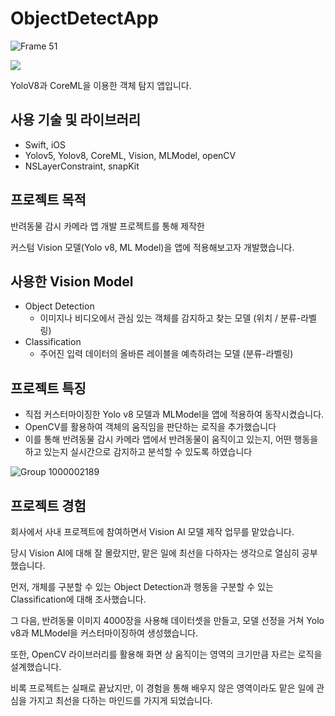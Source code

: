 # ObjectDetectApp
![Frame 51](https://github.com/importantsgit/ObjectDetectApp/assets/118325810/c033836e-2890-4737-9f63-6b490f7ed25a)

![](https://youtu.be/7UCXDW3cC_w?si=nZt4Xhs2RqmcvdE0)

YoloV8과 CoreML을 이용한 객체 탐지 앱입니다.

## 사용 기술 및 라이브러리

- Swift, iOS
- Yolov5, Yolov8, CoreML, Vision, MLModel, openCV
- NSLayerConstraint, snapKit

## 프로젝트 목적

반려동물 감시 카메라 앱 개발 프로젝트를 통해 제작한

커스텀 Vision 모델(Yolo v8, ML Model)을 앱에 적용해보고자 개발했습니다.

## 사용한 Vision Model

- Object Detection
    - 이미지나 비디오에서 관심 있는 객체를 감지하고 찾는 모델 (위치 / 분류-라벨링)
- Classification
    - 주어진 입력 데이터의 올바른 레이블을 예측하려는 모델 (분류-라벨링)

## 프로젝트 특징

- 직접 커스터마이징한 Yolo v8 모델과 MLModel을 앱에 적용하여 동작시켰습니다.
- OpenCV를 활용하여 객체의 움직임을 판단하는 로직을 추가했습니다
- 이를 통해 반려동물 감시 카메라 앱에서 반려동물이 움직이고 있는지, 어떤 행동을 하고 있는지 실시간으로 감지하고 분석할 수 있도록 하였습니다
  
![Group 1000002189](https://github.com/user-attachments/assets/3bc43a3f-43ab-4dbd-aec4-b18838623bf5)

## 프로젝트 경험

회사에서 사내 프로젝트에 참여하면서 Vision AI 모델 제작 업무를 맡았습니다.

당시 Vision AI에 대해 잘 몰랐지만, 맡은 일에 최선을 다하자는 생각으로 열심히 공부했습니다.

먼저, 개체를 구분할 수 있는 Object Detection과 행동을 구분할 수 있는 Classification에 대해 조사했습니다.

그 다음, 반려동물 이미지 4000장을 사용해 데이터셋을 만들고, 모델 선정을 거쳐 Yolo v8과 MLModel을 커스터마이징하여 생성했습니다.

또한, OpenCV 라이브러리를 활용해 화면 상 움직이는 영역의 크기만큼 자르는 로직을 설계했습니다.

비록 프로젝트는 실패로 끝났지만, 이 경험을 통해 배우지 않은 영역이라도 맡은 일에 관심을 가지고 최선을 다하는 마인드를 가지게 되었습니다.
